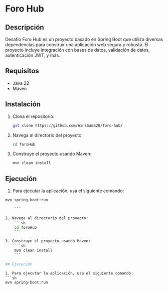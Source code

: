 # Foro Hub

## Descripción

Desafío Foro Hub es un proyecto basado en Spring Boot que utiliza diversas dependencias para construir una aplicación web segura y robusta. El proyecto incluye integración con bases de datos, validación de datos, autenticación JWT, y más.

## Requisitos

- Java 22
- Maven

## Instalación

1. Clona el repositorio:
    ```sh
    git clone https://github.com/AinsSama20/foro-hub/
    ```

2. Navega al directorio del proyecto:
    ```sh
    cd foroHub
    ```

3. Construye el proyecto usando Maven:
    ```sh
    mvn clean install
    ```

## Ejecución

1. Para ejecutar la aplicación, usa el siguiente comando:
```sh
mvn spring-boot:run

    ```

2. Navega al directorio del proyecto:
    ```sh
    cd foroHub
    ```

3. Construye el proyecto usando Maven:
    ```sh
    mvn clean install
    ```

## Ejecución

1. Para ejecutar la aplicación, usa el siguiente comando:
```sh
mvn spring-boot:run
